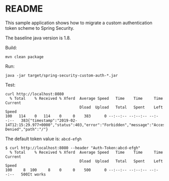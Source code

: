 # README #

This sample application shows how to migrate a custom authentication token scheme to Spring Security.

The baseline java version is 1.8.

Build:

``` shell
mvn clean package
```

Run:

``` shell
java -jar target/spring-security-custom-auth-*.jar
```

Test:

``` shell
curl http://localhost:8080
  % Total    % Received % Xferd  Average Speed   Time    Time     Time  Current
                                 Dload  Upload   Total   Spent    Left  Speed
100   114    0   114    0     0    383      0 --:--:-- --:--:-- --:--:--   383{"timestamp":"2019-02-14T12:15:29.977+0000","status":403,"error":"Forbidden","message":"Access Denied","path":"/"}
```

The default token value is: ``` abcd-efgh ```

``` shell
$ curl http://localhost:8080 --header "Auth-Token:abcd-efgh"
  % Total    % Received % Xferd  Average Speed   Time    Time     Time  Current
                                 Dload  Upload   Total   Spent    Left  Speed
100     8  100     8    0     0    500      0 --:--:-- --:--:-- --:--:--   500It works
```